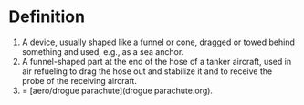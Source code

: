# Definition

1.  A device, usually shaped like a funnel or cone, dragged or towed
    behind something and used, e.g., as a sea anchor.
2.  A funnel-shaped part at the end of the hose of a tanker aircraft,
    used in air refueling to drag the hose out and stabilize it and to
    receive the probe of the receiving aircraft.
3.  = [aero/drogue parachute](drogue parachute.org).
